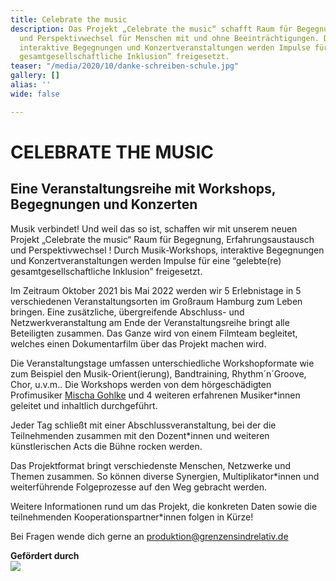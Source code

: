 ```yaml
---
title: Celebrate the music
description: Das Projekt „Celebrate the music“ schafft Raum für Begegnung, Erfahrungsaustausch
  und Perspektivwechsel für Menschen mit und ohne Beeinträchtigungen. Durch Musik-Workshops,
  interaktive Begegnungen und Konzertveranstaltungen werden Impulse für eine “gelebte(re)
  gesamtgesellschaftliche Inklusion” freigesetzt.
teaser: "/media/2020/10/danke-schreiben-schule.jpg"
gallery: []
alias: ''
wide: false

---
```

# CELEBRATE THE MUSIC

## Eine Veranstaltungsreihe mit Workshops, Begegnungen und Konzerten

Musik verbindet! Und weil das so ist, schaffen wir mit unserem neuen Projekt „Celebrate the music“ Raum für Begegnung, Erfahrungsaustausch und Perspektivwechsel ! Durch Musik-Workshops, interaktive Begegnungen und Konzertveranstaltungen werden Impulse für eine “gelebte(re) gesamtgesellschaftliche Inklusion” freigesetzt.

Im Zeitraum Oktober 2021 bis Mai 2022 werden wir 5 Erlebnistage in 5 verschiedenen Veranstaltungsorten im Großraum Hamburg zum Leben bringen. Eine zusätzliche, übergreifende Abschluss- und Netzwerkveranstaltung am Ende der Veranstaltungsreihe bringt alle Beteiligten zusammen. Das Ganze wird von einem Filmteam begleitet, welches einen Dokumentarfilm über das Projekt machen wird.

Die Veranstaltungstage umfassen unterschiedliche Workshopformate wie zum Beispiel den Musik-Orient(ierung), Bandtraining, Rhythm´n´Groove, Chor, u.v.m.. Die Workshops werden von dem hörgeschädigten Profimusiker [Mischa Gohlke](https://mischagohlkeband.de/) und 4 weiteren erfahrenen Musiker*innen geleitet und inhaltlich durchgeführt.

Jeder Tag schließt mit einer Abschlussveranstaltung, bei der die Teilnehmenden zusammen mit den Dozent*innen und weiteren künstlerischen Acts die Bühne rocken werden.

Das Projektformat bringt verschiedenste Menschen, Netzwerke und Themen zusammen. So können diverse Synergien, Multiplikator*innen und weiterführende Folgeprozesse auf den Weg gebracht werden.

Weitere Informationen rund um das Projekt, die konkreten Daten sowie die teilnehmenden Kooperationspartner*innen folgen in Kürze!

Bei Fragen wende dich gerne an produktion@grenzensindrelativ.de

**Gefördert durch**  
![](/media/2021/07/20170919100223-aktion_mensch_logo.svg)